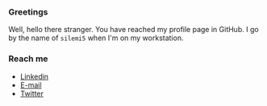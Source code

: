 ### Greetings
Well, hello there stranger. You have reached my profile page in GitHub. I go by the name of `silemi5` when I'm on my workstation.

### Reach me
- [Linkedin](https://www.linkedin.com/in/emirjojr/)
- [E-mail](mailto:emir@silemi5.moe)
- [Twitter](https://twitter.com/silemi5)
